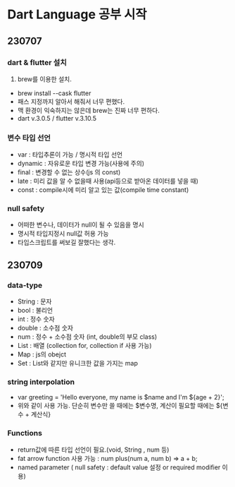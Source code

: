 # Dart Language 공부 시작

## 230707

### dart & flutter 설치

1. brew를 이용한 설치.

- brew install --cask flutter
- 패스 지정까지 알아서 해줘서 너무 편했다.
- 맥 환경이 익숙하지는 않은데 brew는 진짜 너무 편하다.
- dart v.3.0.5 / flutter v.3.10.5

### 변수 타입 선언

- var : 타입추론이 가능 / 명시적 타입 선언
- dynamic : 자유로운 타입 변경 가능(사용에 주의)
- final : 변경할 수 없는 상수(js 의 const)
- late : 미리 값을 알 수 없을때 사용(api등으로 받아온 데이터를 넣을 때)
- const : compile시에 미리 알고 있는 값(compile time constant)

### null safety

- 어떠한 변수나, 데이터가 null이 될 수 있음을 명시
- 명시적 타입지정시 null값 허용 가능
- 타입스크립트를 써보길 잘했다는 생각.

## 230709

### data-type

- String : 문자
- bool : 불리언
- int : 정수 숫자
- double : 소수점 숫자
- num : 정수 + 소수점 숫자 (int, double의 부모 class)
- List : 배열 (collection for, collection if 사용 가능)
- Map : js의 obejct
- Set : List와 같지만 유니크한 값을 가지는 map

### string interpolation

- var greeting = 'Hello everyone, my name is $name and I\'m ${age + 2}';
- 위와 같이 사용 가능. 단순히 변수만 쓸 때에는 $변수명, 계산이 필요할 때에는 ${변수 + 계산식}

### Functions

- return값에 따른 타입 선언이 필요.(void, String , num 등)
- fat arrow function 사용 가능 : num plus(num a, num b) => a + b;
- named parameter ( null safety : default value 설정 or required modifier 이용)
